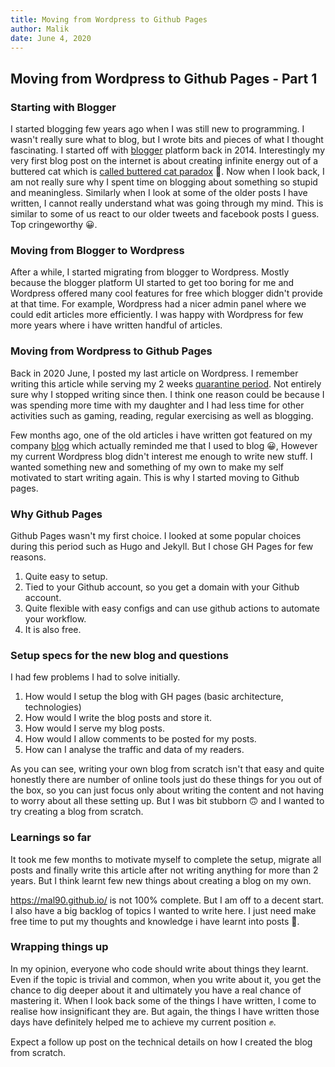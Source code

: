 ```yaml
---
title: Moving from Wordpress to Github Pages
author: Malik
date: June 4, 2020
---
```


## Moving from Wordpress to Github Pages - Part 1

### Starting with Blogger
I started blogging few years ago when I was still new to programming. I wasn't really sure what to blog, but I wrote bits and pieces of what I thought fascinating. I started off with [blogger](https://lazydevguy.blogspot.com/) platform back in 2014. Interestingly my very first blog post on the internet is about creating infinite energy out of a buttered cat which is [called buttered cat paradox](http://en.wikipedia.org/wiki/Buttered_cat_paradox) 🙈. Now when I look back, I am not really sure why I spent time on blogging about something so stupid and meaningless. Similarly when I look at some of the older posts I have written, I cannot really understand what was going through my mind. This is similar to some of us react to our older tweets and facebook posts I guess. Top cringeworthy 😀.

### Moving from Blogger to Wordpress
After a while, I started migrating from blogger to Wordpress. Mostly because the blogger platform UI started to get too boring for me and Wordpress offered many cool features for free which blogger didn't provide at that time. For example, Wordpress had a nicer admin panel where we could edit articles more efficiently. I was happy with Wordpress for few more years where i have written handful of articles.

### Moving from Wordpress to Github Pages
Back in 2020 June, I posted my last article on Wordpress. I remember writing this article while serving my 2 weeks [quarantine period](https://www.instagram.com/p/CBFRXnCjSvzsC7xx9iiky9FXD_8hsXVlh3BeHc0/). Not entirely sure why I stopped writing since then. I think one reason could be because I was spending more time with my daughter and I had less time for other activities such as gaming, reading, regular exercising as well as blogging.

Few months ago, one of the old articles i have written got featured on my company [blog](https://loyalty.dev/posts/lessons-ive-learnt-as-a-code-reviewer) which actually reminded me that I used to blog 😀, However my current Wordpress blog didn't interest me enough to write new stuff. I wanted something new and something of my own to make my self motivated to start writing again. This is why I started moving to Github pages.

### Why Github Pages
Github Pages wasn't my first choice. I looked at some popular choices during this period such as Hugo and Jekyll. But I chose GH Pages for few reasons.
1. Quite easy to setup.
2. Tied to your Github account, so you get a domain with your Github account.
3. Quite flexible with easy configs and can use github actions to automate your workflow.
4. It is also free.

### Setup specs for the new blog and questions
I had few problems I had to solve initially.
1. How would I setup the blog with GH pages (basic architecture, technologies)
2. How would I write the blog posts and store it.
3. How would I serve my blog posts.
4. How would I allow comments to be posted for my posts.
5. How can I analyse the traffic and data of my readers.

As you can see, writing your own blog from scratch isn't that easy and quite honestly there are number of online tools just do these things for you out of the box, so you can just focus only about writing the content and not having to worry about all these setting up. But I was bit stubborn 🙃 and I wanted to try creating a blog from scratch.

### Learnings so far
It took me few months to motivate myself to complete the setup, migrate all posts and finally write this article after not writing anything for more than 2 years. But I think learnt few new things about creating a blog on my own.

https://mal90.github.io/ is not 100% complete. But I am off to a decent start. I also have a big backlog of topics I wanted to write here. I just need make free time to put my thoughts and knowledge i have learnt into posts 🤞.

### Wrapping things up

In my opinion, everyone who code should write about things they learnt. Even if the topic is trivial and common, when you write about it, you get the chance to dig deeper about it and ultimately you have a real chance of mastering it. When I look back some of the things I have written, I come to realise how insignificant they are. But again, the things I have written those days have definitely helped me to achieve my current position ✊.

Expect a follow up post on the technical details on how I created the blog from scratch.
